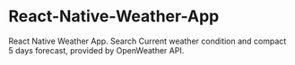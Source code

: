 # React-Native-Weather-App
React Native Weather App. Search Current weather condition and compact 5 days forecast, provided by OpenWeather API.
